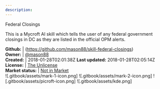 ```yaml
---
description: 
---
```

Federal Closings

This is a Mycroft AI skill which tells the user of any federal government closings in DC as they are listed in the official OPM alerts.

**Github:** | (https://github.com/mason88/skill-federal-closings)  
**Owner:** | [@mason88](https://github.com/mason88)  
**Created:** | 2018-01-28T02:01:38Z  **Last updated:** 2018-01-28T02:05:14Z  
**License:** | [The Unlicense](https://api.github.com/licenses/unlicense)  
**Market status:** | [Not in Market](https://market.mycroft.ai/skill/)  
 ![.gitbook/assets/mark-1-icon.png]  ![.gitbook/assets/mark-2-icon.png]  ![.gitbook/assets/picroft-icon.png]  ![.gitbook/assets/kde.png]  
